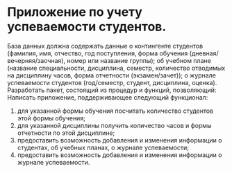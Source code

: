 # Приложение по учету успеваемости студентов.
База данных должна содержать данные о контингенте студентов
(фамилия, имя, отчество, год поступления, форма обучения
(дневная/вечерняя/заочная), номер или название группы); об учебном плане
(название специальности, дисциплина, семестр, количество отводимых на
дисциплину часов, форма отчетности (экзамен/зачет)); о журнале
успеваемости студентов (год/семестр, студент, дисциплина, оценка).
Разработать пакет, состоящий из процедур и функций, позволяющий:
Написать приложение, поддерживающее следующий функционал:
1) для указанной формы обучения посчитать количество студентов
этой формы обучения;
2) для указанной дисциплины получить количество часов и формы
отчетности по этой дисциплине;
3) предоставить возможность добавления и изменения информации о
студентах, об учебных планах, о журнале успеваемости;
4) предоставить возможность добавления и изменения информации о
журнале успеваемости.
